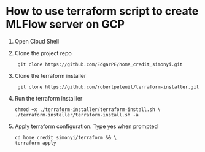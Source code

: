 # How to use terraform script to create MLFlow server on GCP

1. Open Cloud Shell
2. Clone the project repo

        
        git clone https://github.com/EdgarPE/home_credit_simonyi.git
        
3. Clone the terraform installer
        
        git clone https://github.com/robertpeteuil/terraform-installer.git
        
4. Run the terraform installler
    ```
    chmod +x ./terraform-installer/terraform-install.sh \
    ./terraform-installer/terraform-install.sh -a
    ```
6. Apply terraform configuration. Type yes when prompted
    ```
    cd home_credit_simonyi/terraform && \
    terraform apply
    ```

